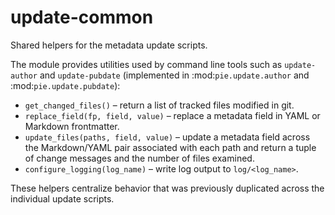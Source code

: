 # update-common

Shared helpers for the metadata update scripts.

The module provides utilities used by command line tools such as
`update-author` and `update-pubdate` (implemented in
:mod:`pie.update.author` and :mod:`pie.update.pubdate`):

- `get_changed_files()` – return a list of tracked files modified in git.
- `replace_field(fp, field, value)` – replace a metadata field in YAML or
  Markdown frontmatter.
- `update_files(paths, field, value)` – update a metadata field across the
  Markdown/YAML pair associated with each path and return a tuple of change
  messages and the number of files examined.
- `configure_logging(log_name)` – write log output to `log/<log_name>`.

These helpers centralize behavior that was previously duplicated across the
individual update scripts.
